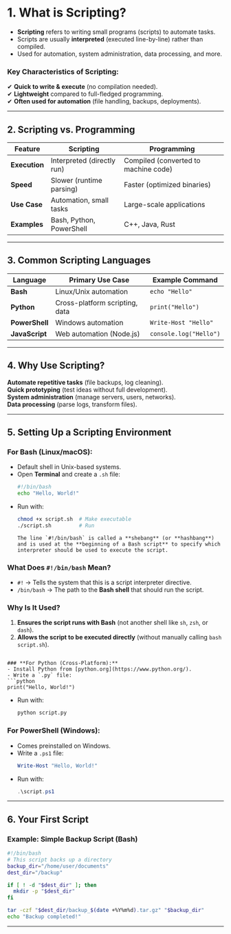# **1. What is Scripting?**  
- **Scripting** refers to writing small programs (scripts) to automate tasks.  
- Scripts are usually **interpreted** (executed line-by-line) rather than compiled.  
- Used for automation, system administration, data processing, and more.  

### **Key Characteristics of Scripting:**  
✔ **Quick to write & execute** (no compilation needed).  
✔ **Lightweight** compared to full-fledged programming.  
✔ **Often used for automation** (file handling, backups, deployments).  

---

## **2. Scripting vs. Programming**  
| **Feature**       | **Scripting**               | **Programming**               |  
|------------------|---------------------------|------------------------------|  
| **Execution**    | Interpreted (directly run) | Compiled (converted to machine code) |  
| **Speed**        | Slower (runtime parsing)   | Faster (optimized binaries)   |  
| **Use Case**     | Automation, small tasks    | Large-scale applications      |  
| **Examples**     | Bash, Python, PowerShell   | C++, Java, Rust              |  

---

## **3. Common Scripting Languages**  
| **Language**   | **Primary Use Case**               | **Example Command** |  
|--------------|----------------------------------|-------------------|  
| **Bash**     | Linux/Unix automation            | `echo "Hello"`    |  
| **Python**   | Cross-platform scripting, data   | `print("Hello")`  |  
| **PowerShell** | Windows automation             | `Write-Host "Hello"` |  
| **JavaScript** | Web automation (Node.js)      | `console.log("Hello")` |  

---

## **4. Why Use Scripting?**  
 **Automate repetitive tasks** (file backups, log cleaning).  
**Quick prototyping** (test ideas without full development).  
**System administration** (manage servers, users, networks).  
**Data processing** (parse logs, transform files).  

---

## **5. Setting Up a Scripting Environment**  
### **For Bash (Linux/macOS):**  
- Default shell in Unix-based systems.  
- Open **Terminal** and create a `.sh` file:  
  ```sh
  #!/bin/bash  
  echo "Hello, World!"  
  ```
- Run with:  
  ```sh
  chmod +x script.sh  # Make executable  
  ./script.sh         # Run  
  ```
  ```
  The line `#!/bin/bash` is called a **shebang** (or **hashbang**) and is used at the **beginning of a Bash script** to specify which interpreter should be used to execute the script.

### **What Does `#!/bin/bash` Mean?**
- `#!` → Tells the system that this is a script interpreter directive.  
- `/bin/bash` → The path to the **Bash shell** that should run the script.  

### **Why Is It Used?**
1. **Ensures the script runs with Bash** (not another shell like `sh`, `zsh`, or `dash`).  
2. **Allows the script to be executed directly** (without manually calling `bash script.sh`).  

  ```

### **For Python (Cross-Platform):**  
- Install Python from [python.org](https://www.python.org/).  
- Write a `.py` file:  
  ```python
  print("Hello, World!")  
  ```
- Run with:  
  ```sh
  python script.py  
  ```

### **For PowerShell (Windows):**  
- Comes preinstalled on Windows.  
- Write a `.ps1` file:  
  ```powershell
  Write-Host "Hello, World!"  
  ```
- Run with:  
  ```powershell
  .\script.ps1  
  ```

---

## **6. Your First Script**  
### **Example: Simple Backup Script (Bash)**  
```sh
#!/bin/bash  
# This script backs up a directory  
backup_dir="/home/user/documents"  
dest_dir="/backup"  

if [ ! -d "$dest_dir" ]; then  
  mkdir -p "$dest_dir"  
fi  

tar -czf "$dest_dir/backup_$(date +%Y%m%d).tar.gz" "$backup_dir"  
echo "Backup completed!"  
```

---
